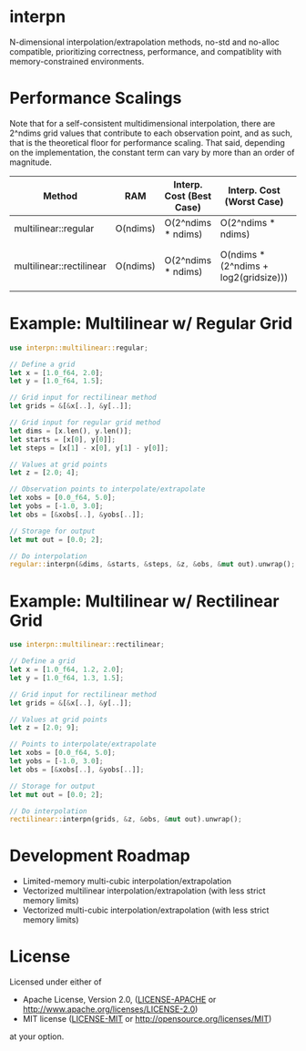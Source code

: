 # interpn
N-dimensional interpolation/extrapolation methods, no-std and no-alloc compatible,
prioritizing correctness, performance, and compatiblity with memory-constrained environments.

# Performance Scalings
Note that for a self-consistent multidimensional interpolation, there are 2^ndims grid values that contribute
to each observation point, and as such, that is the theoretical floor for performance scaling. That said,
depending on the implementation, the constant term can vary by more than an order of magnitude.

| Method                        | RAM       | Interp. Cost (Best Case) | Interp. Cost (Worst Case)               | Extrap. Cost (Worst Case)                      |
|-------------------------------|-----------|--------------------------|-----------------------------------------|------------------------------------------------|
| multilinear::regular          | O(ndims)  | O(2^ndims * ndims)       | O(2^ndims * ndims)                      | O(2^ndims + ndims^2)                           |
| multilinear::rectilinear      | O(ndims)  | O(2^ndims * ndims)       | O(ndims * (2^ndims + log2(gridsize)))   | O(ndims * (2^ndims + ndims + log2(gridsize)))  |

# Example: Multilinear w/ Regular Grid
```rust
use interpn::multilinear::regular;

// Define a grid
let x = [1.0_f64, 2.0];
let y = [1.0_f64, 1.5];

// Grid input for rectilinear method
let grids = &[&x[..], &y[..]];

// Grid input for regular grid method
let dims = [x.len(), y.len()];
let starts = [x[0], y[0]];
let steps = [x[1] - x[0], y[1] - y[0]];

// Values at grid points
let z = [2.0; 4];

// Observation points to interpolate/extrapolate
let xobs = [0.0_f64, 5.0];
let yobs = [-1.0, 3.0];
let obs = [&xobs[..], &yobs[..]];

// Storage for output
let mut out = [0.0; 2];

// Do interpolation
regular::interpn(&dims, &starts, &steps, &z, &obs, &mut out).unwrap();
```

# Example: Multilinear w/ Rectilinear Grid
```rust
use interpn::multilinear::rectilinear;

// Define a grid
let x = [1.0_f64, 1.2, 2.0];
let y = [1.0_f64, 1.3, 1.5];

// Grid input for rectilinear method
let grids = &[&x[..], &y[..]];

// Values at grid points
let z = [2.0; 9];

// Points to interpolate/extrapolate
let xobs = [0.0_f64, 5.0];
let yobs = [-1.0, 3.0];
let obs = [&xobs[..], &yobs[..]];

// Storage for output
let mut out = [0.0; 2];

// Do interpolation
rectilinear::interpn(grids, &z, &obs, &mut out).unwrap();
```

# Development Roadmap
* Limited-memory multi-cubic interpolation/extrapolation
* Vectorized multilinear interpolation/extrapolation (with less strict memory limits)
* Vectorized multi-cubic interpolation/extrapolation (with less strict memory limits)

# License
Licensed under either of

- Apache License, Version 2.0, ([LICENSE-APACHE](LICENSE-APACHE) or http://www.apache.org/licenses/LICENSE-2.0)
- MIT license ([LICENSE-MIT](LICENSE-MIT) or http://opensource.org/licenses/MIT)

at your option.